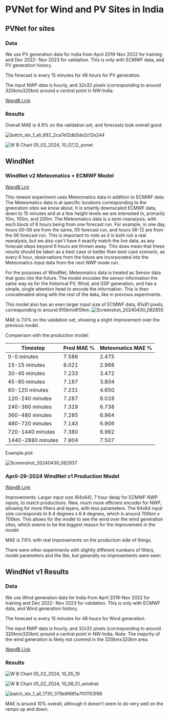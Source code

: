 # PVNet for Wind and PV Sites in India

## PVNet for sites

### Data

We use PV generation data for India from April 2019-Nov 2022 for training
and Dec 2022- Nov 2023 for validation. This is only with ECMWF data, and PV generation history.

The forecast is every 15 minutes for 48 hours for PV generation.

The input NWP data is hourly, and 32x32 pixels (corresponding to around 320kmx320km) around a central
point in NW-India.

[WandB Link](https://wandb.ai/openclimatefix/pvnet_india2.1/runs/o4xpvzrc)

### Results

Overall MAE is 4.9% on the validation set, and forecasts look overall good.

![batch_idx_1_all_892_2ca7e12db5de2cf2e244](https://github.com/openclimatefix/PVNet/assets/7170359/07e8199a-11b5-4400-9897-37b7738a4f39)

![W B Chart 05_02_2024, 10_07_12_pvnet](https://github.com/openclimatefix/PVNet/assets/7170359/abaefdc1-dedd-4a12-8a26-afaf36d7786b)

## WindNet

### WindNet v2 Meteomatics + ECMWF Model

[WandB Linl](https://wandb.ai/openclimatefix/india/runs/v3mja33d)

This newest experiment uses Meteomatics data in addition to ECMWF data. The Meteomatics data is at specific locations corresponding
to the gneeration sites we know about. It is smartly downscaled ECMWF data, down to 15 minutes and at a few height levels we are
interested in, primarily 10m, 100m, and 200m. The Meteomatics data is a semi-reanalysis, with each block of 6 hours being from one forecast run.
For example, in one day, hours 00-06 are from the same, 00 forecast run, and hours 06-12 are from the 06 forecast run. This is important to note
as it is both not a real reanalysis, but we also can't have it exactly match the live data, as any forecast steps beyond 6 hours are thrown away.
This does mean that these results should be taken as a best case or better than best case scenario, as every 6 hour, observations from the future
are incorporated into the Meteomatics input data from the next NWP mode run.

For the purposes of WindNet, Meteomatics data is treated as Sensor data that goes into the future.
The model encodes the sensor information the same way as for the historical PV, Wind, and GSP generation, and has
a simple, single attention head to encode the information. This is then concatenated along with the rest of the data, like in
previous experiments.

This model also has an even larger input size of ECMWF data, 81x81 pixels, corresponding to around 810kmx810km.
![Screenshot_20240430_082855](https://github.com/openclimatefix/PVNet/assets/7170359/6981a088-8664-474b-bfea-c94c777fc119)

MAE is 7.0% on the validation set, showing a slight improvement over the previous model.

Comperison  with the production model:

| Timestep | Prod MAE % | Meteomatics MAE % |
| --- | --- | --- |
| 0-0 minutes | 7.586 | 2.475 |
| 15-15 minutes | 8.021 | 2.968 |
| 30-45 minutes | 7.233 | 3.472 |
| 45-60 minutes | 7.187 | 3.804 |
| 60-120 minutes | 7.231 | 4.650 |
| 120-240 minutes | 7.287 | 6.028 |
| 240-360 minutes | 7.319 | 6.738 |
| 360-480 minutes | 7.285 | 6.964 |
| 480-720 minutes | 7.143 | 6.906 |
| 720-1440 minutes | 7.380 | 6.962 |
| 1440-2880 minutes | 7.904 | 7.507 |

Example plot

![Screenshot_20240430_082937](https://github.com/openclimatefix/PVNet/assets/7170359/88db342e-bf82-414e-8255-5ad4af659fb8)

### April-29-2024 WindNet v1 Production Model

[WandB Link](https://wandb.ai/openclimatefix/india/runs/5llq8iw6)

Improvements: Larger input size (64x64), 7 hour delay for ECMWF NWP inputs, to match productions.
New, much more efficient encoder for NWP, allowing for more filters and layers, with less parameters.
The 64x64 input size corresponds to 6.4 degrees x 6.4 degrees, which is around 700km x 700km. This allows for the
model to see the wind over the wind generation sites, which seems to be the biggest reason for the improvement in the model.



MAE is 7.6% with real improvements on the production side of things.


There were other experiments with slightly different numbers of filters, model parameters and the like, but generally no
improvements were seen.


## WindNet v1 Results

### Data

We use Wind generation data for India from April 2019-Nov 2022 for training
and Dec 2022- Nov 2023 for validation. This is only with ECMWF data, and Wind generation history.

The forecast is every 15 minutes for 48 hours for Wind generation.

The input NWP data is hourly, and 32x32 pixels (corresponding to around 320kmx320km) around a central
point in NW-India. Note: The majority of the wind generation is likely not covered in the 320kmx320km area.


[WandB Link](https://wandb.ai/openclimatefix/pvnet_india2.1/runs/otdx7axx)

### Results

![W B Chart 05_02_2024, 10_05_19](https://github.com/openclimatefix/PVNet/assets/7170359/6a8cd9c5-bdfe-41ab-996d-37fd1be2a07c)

![W B Chart 05_02_2024, 10_06_51_windnet](https://github.com/openclimatefix/PVNet/assets/7170359/77554ef0-4411-4432-af95-8530aef4a701)

![batch_idx_1_all_1730_379a9f881a7f01153f98](https://github.com/openclimatefix/PVNet/assets/7170359/243d9f3e-4cb9-405e-80c5-40c6c218c17f)

MAE is around 10% overall, although it doesn't seem to do very well on the ramps up and down.
